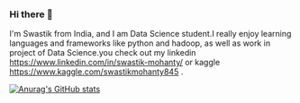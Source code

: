### Hi there 👋

I'm Swastik from India, and I am Data Science student.I really enjoy learning languages and frameworks like python and hadoop, as well as work in project of Data Science.you check out my linkedin https://www.linkedin.com/in/swastik-mohanty/ or kaggle https://www.kaggle.com/swastikmohanty845 .

[![Anurag's GitHub stats](https://github-readme-stats.vercel.app/api?username=developedbysm)](https://github.com/anuraghazra/github-readme-stats)

<!--
**developedbysm/developedbysm** is a ✨ _special_ ✨ repository because its `README.md` (this file) appears on your GitHub profile.

Here are some ideas to get you started:

- 🔭 I’m currently working on ...
- 🌱 I’m currently learning ...
- 👯 I’m looking to collaborate on ...
- 🤔 I’m looking for help with ...
- 💬 Ask me about ...
- 📫 How to reach me: ...
- 😄 Pronouns: ...
- ⚡ Fun fact: ...
-->
